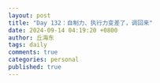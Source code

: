 ```yaml
---
layout: post
title: "Day 132：自制力、执行力变差了，调回来"
date: 2024-09-14 04:19:20 +0800
author: 丘海东 
tags: daily
comments: true
categories: personal
published: true
---
```

